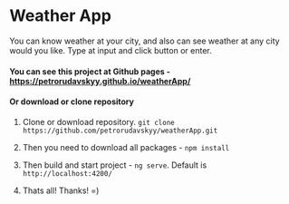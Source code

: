 # Weather App

You can know weather at your city, and also can see weather at any city would you like. Type at input and click button or enter.

#### You can see this project at Github pages - https://petrorudavskyy.github.io/weatherApp/

#### Or download or clone repository

1. Clone or download repository.
    `git clone https://github.com/petrorudavskyy/weatherApp.git`

2. Then you need to download all packages  - `npm install`

3. Then build and start project - `ng serve`. Default is `http://localhost:4200/`

4. Thats all! Thanks! =)
